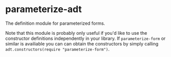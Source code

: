 parameterize-adt
================

The definition module for parameterized forms.

Note that this module is probably only useful if you'd like to use the constructor definitions independently in your library.
If `parameterize-form` or similar is availiable you can can obtain the constructors by simply calling `adt.constructors(require "parameterize-form")`.

